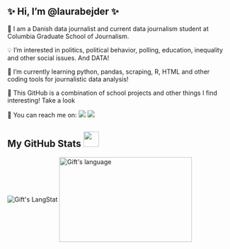 ## ✨ Hi, I’m @laurabejder ✨

📝 I am a Danish data journalist and current data journalism student at Columbia Graduate School of Journalism. 

💡 I’m interested in politics, political behavior, polling, education, inequality and other social issues. And DATA!

🌱 I’m currently learning python, pandas, scraping, R, HTML and other coding tools for journalistic data analysis!

🌻 This GitHub is a combination of school projects and other things I find interesting! Take a look 

📩 You can reach me on:
<a href="mailto:lj2569@columbia.edu?subject=[GitHub]%20🔥%20Reaching%20out&body=Hi%20Laura%2C%0A%0AI%20saw%20your%20GitHub%20profile%20and%20I%20am%20reaching%20out%20to%20..."><img src="https://img.shields.io/badge/e‑mail-D14836.svg?style=for-the-badge&logo=GMail&logoColor=white"/></a> <a href="https://www.linkedin.com/in/laura-bejder-jensen-812536171/"><img src="https://img.shields.io/badge/linkedin-0077B5.svg?style=for-the-badge&logo=linkedin&logoColor=white"/></a>


  <!-- GitHub section -->

 ##  My GitHub Stats <img src = "https://i.pinimg.com/originals/65/c4/f4/65c4f452571be1261e9c623f7da488ac.gif" width = 35px> 
 
 <div>
   <img align="center" src="https://github-readme-streak-stats.herokuapp.com/?user=laurabejder" alt="Gift's LangStat" />
   <img align="center" src="https://github-readme-stats.vercel.app/api/top-langs?username=laurabejder&langs_count=10&show_icons=true&locale=en&layout=compact&theme=light" alt="Gift's language" height="192px"  width="300px"/>
</div>

<!-- GitHub section: END -->

<!---
laurabejder/laurabejder is a ✨ special ✨ repository because its `README.md` (this file) appears on your GitHub profile.
You can click the Preview link to take a look at your changes.
--->
